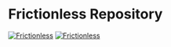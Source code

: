 # Frictionless Repository

[![Frictionless](https://img.shields.io/github/workflow/status/frictionlessdata/repository/passing?label=frictionless)](https://repository.frictionlessdata.io/report?user=frictionlessdata&repo=repository&workflow=passing)
[![Frictionless](https://img.shields.io/github/workflow/status/frictionlessdata/repository/failing?label=frictionless)](https://repository.frictionlessdata.io/report?user=frictionlessdata&repo=repository&workflow=failing)
